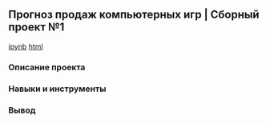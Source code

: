 ## Прогноз продаж компьютерных игр |  Сборный проект №1  
[ipynb](https://github.com/moseevaevgeniya/-yandex_praktikum/blob/main/5.Сборный%20проект%20№1/games_project%20(1).ipynb) [html](https://raw.githubusercontent.com/moseevaevgeniya/-yandex_praktikum/main/5.Сборный%20проект%20№1/games_project.html)  
### Описание проекта  
### Навыки и инструменты  
### Вывод  
